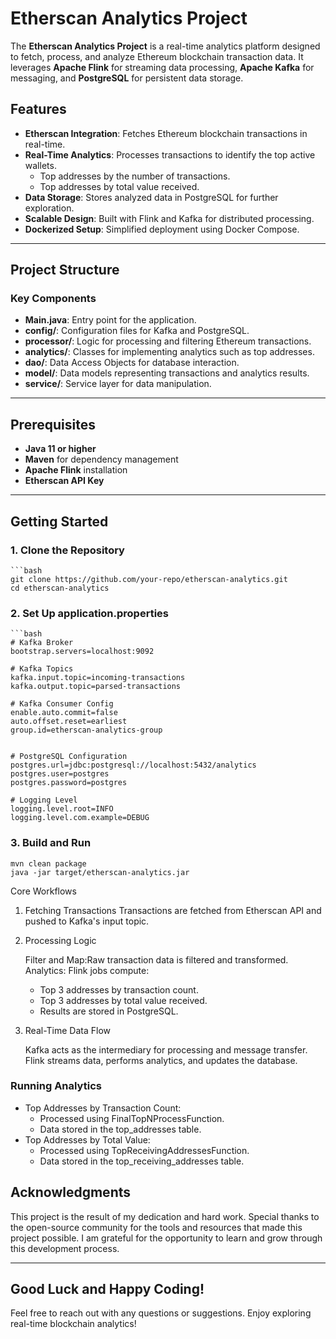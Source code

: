 # Etherscan Analytics Project

The **Etherscan Analytics Project** is a real-time analytics platform designed to fetch, process, and analyze Ethereum blockchain transaction data. It leverages **Apache Flink** for streaming data processing, **Apache Kafka** for messaging, and **PostgreSQL** for persistent data storage.

## Features

- **Etherscan Integration**: Fetches Ethereum blockchain transactions in real-time.
- **Real-Time Analytics**: Processes transactions to identify the top active wallets.
    - Top addresses by the number of transactions.
    - Top addresses by total value received.
- **Data Storage**: Stores analyzed data in PostgreSQL for further exploration.
- **Scalable Design**: Built with Flink and Kafka for distributed processing.
- **Dockerized Setup**: Simplified deployment using Docker Compose.

---

## Project Structure

### Key Components
- **Main.java**: Entry point for the application.
- **config/**: Configuration files for Kafka and PostgreSQL.
- **processor/**: Logic for processing and filtering Ethereum transactions.
- **analytics/**: Classes for implementing analytics such as top addresses.
- **dao/**: Data Access Objects for database interaction.
- **model/**: Data models representing transactions and analytics results.
- **service/**: Service layer for data manipulation.

---

## Prerequisites

- **Java 11 or higher**
- **Maven** for dependency management
- **Apache Flink** installation 
- **Etherscan API Key**

---

## Getting Started

### 1. Clone the Repository
    ```bash
    git clone https://github.com/your-repo/etherscan-analytics.git
    cd etherscan-analytics

### 2. Set Up application.properties
    ```bash
    # Kafka Broker
    bootstrap.servers=localhost:9092

    # Kafka Topics
    kafka.input.topic=incoming-transactions
    kafka.output.topic=parsed-transactions

    # Kafka Consumer Config
    enable.auto.commit=false
    auto.offset.reset=earliest
    group.id=etherscan-analytics-group


    # PostgreSQL Configuration
    postgres.url=jdbc:postgresql://localhost:5432/analytics
    postgres.user=postgres
    postgres.password=postgres

    # Logging Level
    logging.level.root=INFO
    logging.level.com.example=DEBUG

### 3. Build and Run
    mvn clean package
    java -jar target/etherscan-analytics.jar

Core Workflows
1. Fetching Transactions
   Transactions are fetched from Etherscan API and pushed to Kafka's input topic.
2. Processing Logic

   Filter and Map:Raw transaction data is filtered and transformed.
   Analytics: Flink jobs compute:
   - Top 3 addresses by transaction count.
   - Top 3 addresses by total value received.
   - Results are stored in PostgreSQL.
3. Real-Time Data Flow

   Kafka acts as the intermediary for processing and message transfer.
   Flink streams data, performs analytics, and updates the database.

### Running Analytics
- Top Addresses by Transaction Count:
    - Processed using FinalTopNProcessFunction.
    - Data stored in the top_addresses table.
- Top Addresses by Total Value:
   - Processed using TopReceivingAddressesFunction.
   - Data stored in the top_receiving_addresses table.

## Acknowledgments

This project is the result of my dedication and hard work. Special thanks to the open-source community for the tools and resources that made this project possible. I am grateful for the opportunity to learn and grow through this development process.

---

## Good Luck and Happy Coding!
Feel free to reach out with any questions or suggestions. Enjoy exploring real-time blockchain analytics!
